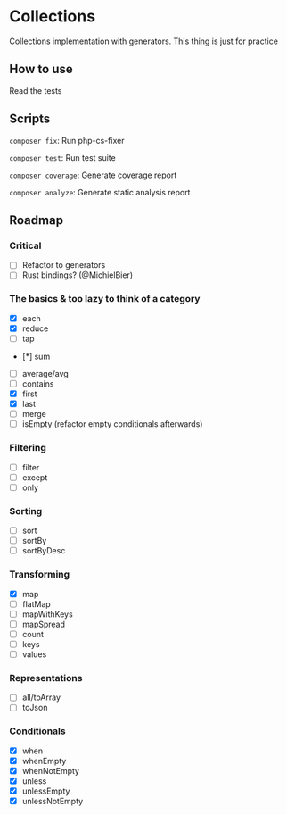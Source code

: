 # Collections
Collections implementation with generators. This thing is just for practice

## How to use
Read the tests

## Scripts
`composer fix`: Run php-cs-fixer

`composer test`: Run test suite

`composer coverage`: Generate coverage report

`composer analyze`: Generate static analysis report

## Roadmap

### Critical
- [ ] Refactor to generators
- [ ] Rust bindings? (@MichielBier)

### The basics & too lazy to think of a category
- [x] each
- [x] reduce
- [ ] tap
- [*] sum
- [ ] average/avg
- [ ] contains
- [x] first
- [x] last
- [ ] merge
- [ ] isEmpty (refactor empty conditionals afterwards)
### Filtering
- [ ] filter
- [ ] except
- [ ] only
### Sorting
- [ ] sort
- [ ] sortBy
- [ ] sortByDesc
### Transforming
- [x] map
- [ ] flatMap
- [ ] mapWithKeys
- [ ] mapSpread
- [ ] count
- [ ] keys
- [ ] values
### Representations
- [ ] all/toArray
- [ ] toJson
### Conditionals
- [x] when
- [x] whenEmpty
- [x] whenNotEmpty
- [x] unless
- [x] unlessEmpty
- [x] unlessNotEmpty
